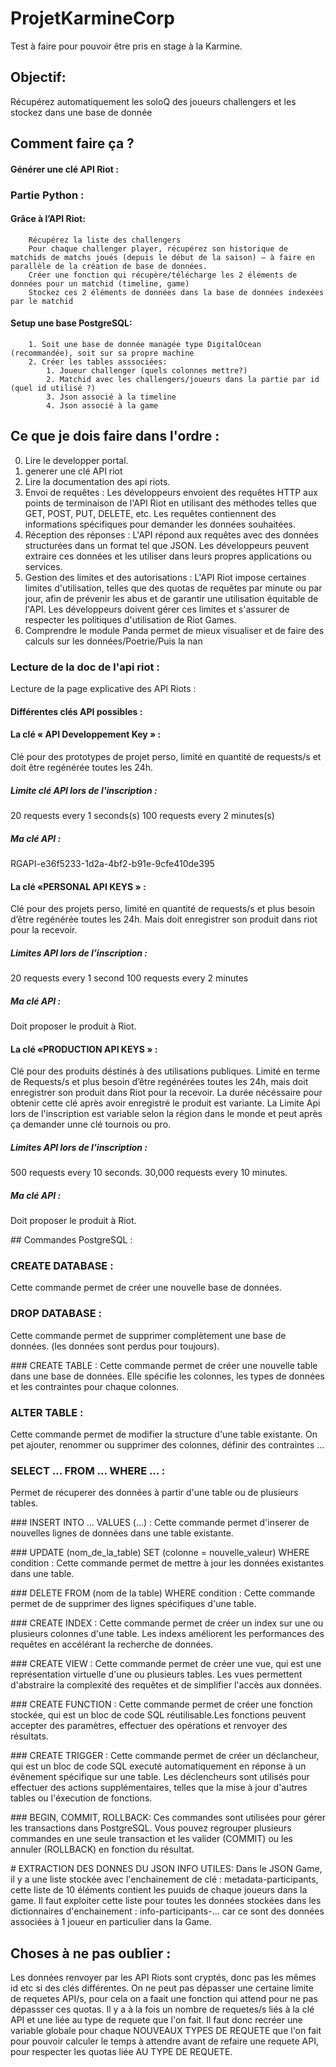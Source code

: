 # ProjetKarmineCorp
Test à faire pour pouvoir être pris en stage à la Karmine.

## Objectif:
Récupérez automatiquement les soloQ des joueurs challengers et les stockez dans une base de donnée

## Comment faire ça ?

  #### Générer une clé API Riot :

### Partie Python :
  #### Grâce à l’API Riot:

        Récupérez la liste des challengers
        Pour chaque challenger player, récupérez son historique de matchids de matchs joués (depuis le début de la saison) – à faire en parallèle de la création de base de données.
        Créer une fonction qui récupère/télécharge les 2 éléments de données pour un matchid (timeline, game)
        Stockez ces 2 éléments de données dans la base de données indexées par le matchid
   #### Setup une base PostgreSQL:
   
        1. Soit une base de donnée managée type DigitalOcean (recommandée), soit sur sa propre machine
        2. Créer les tables asssociées:
            1. Joueur challenger (quels colonnes mettre?)
            2. Matchid avec les challengers/joueurs dans la partie par id (quel id utilisé ?)
            3. Json associé à la timeline
            4. Json associé à la game


## Ce que je dois faire dans l'ordre :
0. Lire le developper portal.
1. generer une clé API riot
2. Lire la documentation des api riots.
3. Envoi de requêtes : Les développeurs envoient des requêtes HTTP aux points de terminaison de l'API Riot en utilisant des méthodes telles que GET, POST, PUT, DELETE, etc. Les requêtes contiennent des informations spécifiques pour demander les données souhaitées.
4. Réception des réponses : L'API répond aux requêtes avec des données structurées dans un format tel que JSON. Les développeurs peuvent extraire ces données et les utiliser dans leurs propres applications ou services.
5. Gestion des limites et des autorisations : L'API Riot impose certaines limites d'utilisation, telles que des quotas de requêtes par minute ou par jour, afin de prévenir les abus et de garantir une utilisation équitable de l'API. Les développeurs doivent gérer ces limites et s'assurer de respecter les politiques d'utilisation de Riot Games.
6. Comprendre le module Panda permet de mieux visualiser et de faire des calculs sur les données/Poetrie/Puis la nan

### Lecture de la doc de l'api riot :
Lecture de la page explicative des API Riots :



#### Différentes clés API possibles :

#### La clé « API Developpement Key » :

Clé pour des prototypes de projet perso, limité en quantité de requests/s et doit être regénérée toutes les 24h.

##### Limite clé API lors de l'inscription :
20 requests every 1 seconds(s)
100 requests every 2 minutes(s)

##### Ma clé API :
RGAPI-e36f5233-1d2a-4bf2-b91e-9cfe410de395


#### La clé «PERSONAL API KEYS » :

Clé pour des projets perso, limité en quantité de requests/s et plus besoin d’être regénérée toutes les 24h. Mais doit enregistrer son produit dans riot pour la recevoir.

##### Limites API lors de l’inscription :

20 requests every 1 second 
100 requests every 2 minutes 

##### Ma clé API :
Doit proposer le produit à Riot.

#### La  clé «PRODUCTION API KEYS » :

Clé pour des produits déstinés à des utilisations publiques. Limité en terme de Requests/s et plus besoin d’être regénérées toutes les 24h, mais doit enregistrer son produit dans Riot pour la recevoir.
La durée nécéssaire pour obtenir cette clé après avoir enregistré le produit est variante.
La Limite Api lors de l'inscription est variable selon la région dans le monde et peut après ça demander unne clé tournois ou pro.

##### Limites API lors de l’inscription :
500 requests every 10 seconds.
30,000 requests every 10 minutes.

##### Ma clé API :
Doit proposer le produit à Riot.


## Commandes PostgreSQL :

### CREATE DATABASE :
Cette commande permet de créer une nouvelle base de données.

### DROP DATABASE :
Cette commande permet de supprimer complètement une base de données. (les données sont perdus pour toujours).

### CREATE TABLE :
Cette commande permet de créer une nouvelle table dans une base de données. Elle spécifie les colonnes, les types de données et les contraintes pour chaque colonnes.

### ALTER TABLE :
Cette commande permet de modifier la structure d'une table existante. On pet ajouter, renommer ou supprimer des colonnes, définir des contraintes ...

### SELECT ... FROM ... WHERE ... :
Permet de récuperer des données à partir d'une table ou de plusieurs tables.

### INSERT INTO ... VALUES (...) :
Cette commande permet d'inserer de nouvelles lignes de données dans une table existante.

### UPDATE (nom_de_la_table) SET (colonne = nouvelle_valeur) WHERE condition :
Cette commande permet de mettre à jour les données existantes dans une table.

### DELETE FROM (nom de la table) WHERE condition :
Cette commande permet de de supprimer des lignes spécifiques d'une table.

### CREATE INDEX :
Cette commande permet de créer un index sur une ou plusieurs colonnes d'une table. Les indexs améliorent les performances des requêtes en accélérant la recherche de données.

### CREATE VIEW :
Cette commande permet de créer une vue, qui est une représentation virtuelle d'une ou plusieurs tables. Les vues permettent d'abstraire la complexité des requêtes et de simplifier l'accès aux données.

### CREATE FUNCTION :
Cette commande permet de créer une fonction stockée, qui est un bloc de code SQL réutilisable.Les fonctions peuvent accepter des paramètres, effectuer des opérations et renvoyer des résultats.

### CREATE TRIGGER :
Cette commande permet de créer un déclancheur, qui est un bloc de code SQL executé automatiquement en réponse à un évênement spécifique sur une table. Les déclencheurs sont utilisés pour effectuer des actions supplémentaires, telles que la mise à jour d'autres tables ou l'éxecution de fonctions.

### BEGIN, COMMIT, ROLLBACK: 
Ces commandes sont utilisées pour gérer les transactions dans PostgreSQL. Vous pouvez regrouper plusieurs commandes en une seule transaction et les valider (COMMIT) ou les annuler (ROLLBACK) en fonction du résultat.



# EXTRACTION DES DONNES DU JSON INFO UTILES:
Dans le JSON Game, il y a une liste stockée avec l'enchainement de clé : metadata-participants, cette liste de 10 éléments contient les puuids de chaque joueurs dans la game. Il faut exploiter cette liste pour toutes les données stockées dans les dictionnaires d'enchainement : info-participants-... car ce sont des données associées à 1 joueur en particulier dans la Game.


## Choses à ne pas oublier :
Les données renvoyer par les API Riots sont cryptés, donc pas les mêmes id etc si des clés différentes.
On ne peut pas dépasser une certaine limite de requetes API/s, pour cela on a faait une fonction qui attend pour ne pas dépassser ces quotas. Il y a à la fois un nombre de requetes/s liés à la clé API et une liée au type de requete que l'on fait. Il faut donc recréer une variable globale pour chaque NOUVEAUX TYPES DE REQUETE que l'on fait pour pouvoir calculer le temps à attendre avant de refaire une requete API, pour respecter les quotas liée AU TYPE DE REQUETE.


